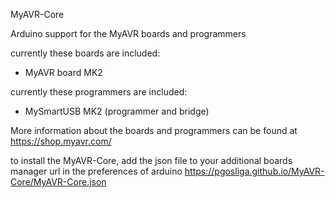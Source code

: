 MyAVR-Core

Arduino support for the MyAVR boards and programmers

currently these boards are included:
- MyAVR board MK2

currently these programmers are included:
- MySmartUSB MK2 (programmer and bridge)

More information about the boards and programmers can be found at https://shop.myavr.com/

to install the MyAVR-Core, add the json file to your additional boards manager url in the preferences of arduino
https://pgosliga.github.io/MyAVR-Core/MyAVR-Core.json

